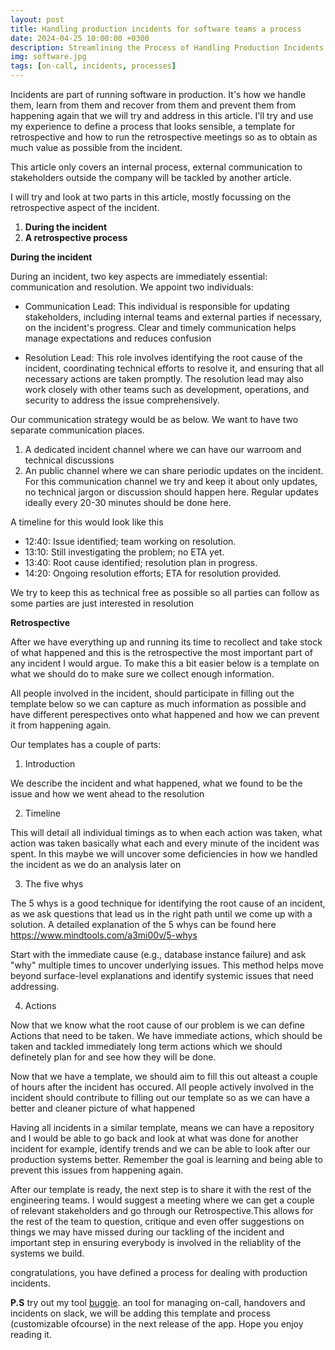 ```yaml
---
layout: post
title: Handling production incidents for software teams a process
date: 2024-04-25 10:00:00 +0300
description: Streamlining the Process of Handling Production Incidents for Software Teams
img: software.jpg
tags: [on-call, incidents, processes]
---
```

<!-- The content of this blog  -->

Incidents are part of running software in production. It's how we handle them, learn from them and recover from them and prevent them from happening again that we will try and address in this article. I'll try and use my experience to define a process that looks sensible, a template for retrospective and how to run the retrospective meetings so as to obtain as much value as possible from the incident.

This article only covers an internal process, external communication to stakeholders outside the company will be tackled by another article.

I  will try and look at two parts in this article, mostly focussing on the retrospective aspect of the incident.

1.  **During the incident**
2.  **A retrospective process**


**During the incident**

During an incident, two key aspects are immediately essential: communication and resolution. We appoint two individuals:

* Communication Lead:
This individual is responsible for updating stakeholders, including internal teams and external parties if necessary, on the incident's progress. Clear and timely communication helps manage expectations and reduces confusion

* Resolution Lead:
This role involves identifying the root cause of the incident, coordinating technical efforts to resolve it, and ensuring that all necessary actions are taken promptly. The resolution lead may also work closely with other teams such as development, operations, and security to address the issue comprehensively.


Our communication strategy would be as below. We want to have two separate communication places.
1. A dedicated incident channel where we can have our warroom and technical discussions
2. An public channel where we can share periodic updates on the incident. For this communication channel we try and keep it about only updates, no technical jargon or discussion should happen here. Regular updates ideally every 20-30 minutes should be done here.

A timeline for this would look like this

* 12:40: Issue identified; team working on resolution.
* 13:10: Still investigating the problem; no ETA yet.
* 13:40: Root cause identified; resolution plan in progress.
* 14:20: Ongoing resolution efforts; ETA for resolution provided.

We try to keep this as technical free as possible so all parties can follow as some parties are just interested in resolution

**Retrospective**

After we have everything up and running its time to recollect and take stock of what happened and this is the retrospective the most important part of any incident I would argue. To make this a bit easier below is a template on what we should do to make sure we collect enough information.

All people involved in the incident, should participate in filling out the template below  so we can capture as much information as possible and have different perespectives onto what happened and how we can prevent it from happening again.

Our templates has a couple of parts:

1. Introduction

We describe the incident and what happened, what we found to be the issue and how we went ahead to the resolution

2. Timeline

This will detail all individual timings as to when each action was taken, what action was taken basically what each and every minute of the incident was spent. In this maybe we will uncover some deficiencies in how we handled the incident as we do an analysis later on

3. The five whys

The 5 whys is a  good technique for identifying the root cause of an incident, as we ask questions that lead us in the right path until we come up with a solution. A detailed explanation of the 5 whys can be found here https://www.mindtools.com/a3mi00v/5-whys

Start with the immediate cause (e.g., database instance failure) and ask "why" multiple times to uncover underlying issues. This method helps move beyond surface-level explanations and identify systemic issues that need addressing.


4. Actions

Now that we know what the root cause of our problem is we can define Actions that need to be taken. We have immediate actions, which should be taken and tackled immediately long term actions which we should definetely plan for and see how they will be done.


Now that we have a template, we should aim to fill this out alteast a couple of hours after the incident has occured. All people actively involved in the incident should contribute to filling out our template so as we can have a better and cleaner picture of what happened

Having all incidents in a similar template, means we can have a repository and I would be able to go back and look at what was done for another incident for example, identify trends and we can be able to look after our production systems better. Remember the goal is learning and being able to prevent this issues from happening again.


After our template is ready, the next step is to share it with the rest of the engineering teams. I would suggest a meeting where we can get a couple of relevant stakeholders and go through our Retrospective.This allows for the rest of the team to question, critique and even offer suggestions on things we may have missed during our tackling of the incident and important step in ensuring everybody is involved in the reliablity of the systems we build.

congratulations, you have defined a process for dealing with production incidents.

<b>P.S</b> try out my tool [buggie](https://buggie.io/ "Buggie").  an tool for managing on-call, handovers and incidents on slack, we will be adding this template and process (customizable ofcourse) in the next release of the app. Hope you enjoy reading it.
